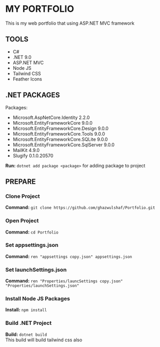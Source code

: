 # MY PORTFOLIO
<p>This is my web portfolio that using ASP.NET MVC framework</p>

## TOOLS
<ul>
    <li>C#</li>
    <li>.NET 9.0</li>
    <li>ASP.NET MVC</li>
    <li>Node JS</li>
    <li>Tailwind CSS</li>
    <li>Feather Icons</li>
</ul>

## .NET PACKAGES
Packages:
 - Microsoft.AspNetCore.Identity 2.2.0
 - Microsoft.EntityFrameworkCore 9.0.0
 - Microsoft.EntityFrameworkCore.Design 9.0.0
 - Microsoft.EntityFrameworkCore.Tools 9.0.0
 - Microsoft.EntityFrameworkCore.SQLite 9.0.0
 - Microsoft.EntityFrameworkCore.SqlServer 9.0.0
 - MailKit 4.9.0
 - Slugify 0.1.0.20570

<strong>Run:</strong> <code>dotnet add package &lt;package&gt;</code> <span>for adding package to project</span>

## PREPARE

### Clone Project
**Command:** `git clone https://github.com/ghazwulshaf/Portfolio.git`

### Open Project
**Command:** `cd Portfolio`

### Set  appsettings.json
**Command:** `ren "appsettings copy.json" appsettings.json`

### Set launchSettings.json
**Command:** `ren "Properties/launcSettings copy.json" "Properties/launchSettings.json"`

### Install Node JS Packages
<strong>Install:</strong> <code>npm install</code>

### Build .NET Project
<strong>Build:</strong> <code>dotnet build</code><br>
<span>This build will build tailwind css also</span>